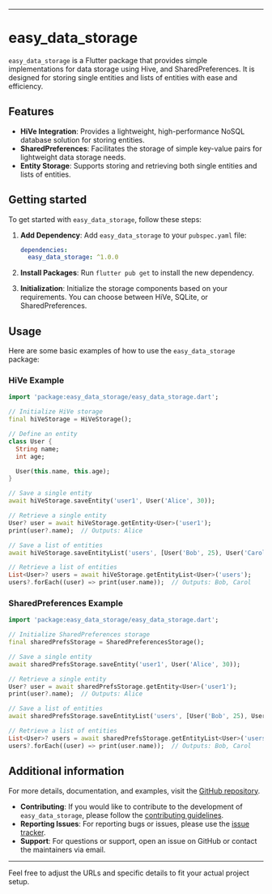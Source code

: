 
---

# easy_data_storage

`easy_data_storage` is a Flutter package that provides simple implementations for data storage using Hive, and SharedPreferences. It is designed for storing single entities and lists of entities with ease and efficiency.

## Features

- **HiVe Integration**: Provides a lightweight, high-performance NoSQL database solution for storing entities.
- **SharedPreferences**: Facilitates the storage of simple key-value pairs for lightweight data storage needs.
- **Entity Storage**: Supports storing and retrieving both single entities and lists of entities.

## Getting started

To get started with `easy_data_storage`, follow these steps:

1. **Add Dependency**:
   Add `easy_data_storage` to your `pubspec.yaml` file:
   ```yaml
   dependencies:
     easy_data_storage: ^1.0.0
   ```

2. **Install Packages**:
   Run `flutter pub get` to install the new dependency.

3. **Initialization**:
   Initialize the storage components based on your requirements. You can choose between HiVe, SQLite, or SharedPreferences.

## Usage

Here are some basic examples of how to use the `easy_data_storage` package:

### HiVe Example

```dart
import 'package:easy_data_storage/easy_data_storage.dart';

// Initialize HiVe storage
final hiVeStorage = HiVeStorage();

// Define an entity
class User {
  String name;
  int age;

  User(this.name, this.age);
}

// Save a single entity
await hiVeStorage.saveEntity('user1', User('Alice', 30));

// Retrieve a single entity
User? user = await hiVeStorage.getEntity<User>('user1');
print(user?.name);  // Outputs: Alice

// Save a list of entities
await hiVeStorage.saveEntityList('users', [User('Bob', 25), User('Carol', 28)]);

// Retrieve a list of entities
List<User>? users = await hiVeStorage.getEntityList<User>('users');
users?.forEach((user) => print(user.name));  // Outputs: Bob, Carol
```

### SharedPreferences Example

```dart
import 'package:easy_data_storage/easy_data_storage.dart';

// Initialize SharedPreferences storage
final sharedPrefsStorage = SharedPreferencesStorage();

// Save a single entity
await sharedPrefsStorage.saveEntity('user1', User('Alice', 30));

// Retrieve a single entity
User? user = await sharedPrefsStorage.getEntity<User>('user1');
print(user?.name);  // Outputs: Alice

// Save a list of entities
await sharedPrefsStorage.saveEntityList('users', [User('Bob', 25), User('Carol', 28)]);

// Retrieve a list of entities
List<User>? users = await sharedPrefsStorage.getEntityList<User>('users');
users?.forEach((user) => print(user.name));  // Outputs: Bob, Carol
```

## Additional information

For more details, documentation, and examples, visit the [GitHub repository](https://github.com/your-repo/easy_data_storage).

- **Contributing**: If you would like to contribute to the development of `easy_data_storage`, please follow the [contributing guidelines](https://github.com/your-repo/easy_data_storage/blob/main/CONTRIBUTING.md).
- **Reporting Issues**: For reporting bugs or issues, please use the [issue tracker](https://github.com/your-repo/easy_data_storage/issues).
- **Support**: For questions or support, open an issue on GitHub or contact the maintainers via email.

---

Feel free to adjust the URLs and specific details to fit your actual project setup.